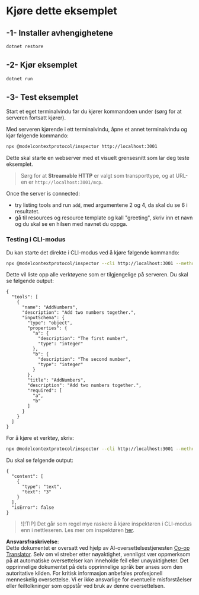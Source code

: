 <!--
CO_OP_TRANSLATOR_METADATA:
{
  "original_hash": "4eb6a48c54555c64b33c763fba3f2842",
  "translation_date": "2025-06-18T06:18:06+00:00",
  "source_file": "03-GettingStarted/06-http-streaming/solution/dotnet/README.md",
  "language_code": "no"
}
-->
# Kjøre dette eksemplet

## -1- Installer avhengighetene

```bash
dotnet restore
```

## -2- Kjør eksemplet

```bash
dotnet run
```

## -3- Test eksemplet

Start et eget terminalvindu før du kjører kommandoen under (sørg for at serveren fortsatt kjører).

Med serveren kjørende i ett terminalvindu, åpne et annet terminalvindu og kjør følgende kommando:

```bash
npx @modelcontextprotocol/inspector http://localhost:3001
```

Dette skal starte en webserver med et visuelt grensesnitt som lar deg teste eksemplet.

> Sørg for at **Streamable HTTP** er valgt som transporttype, og at URL-en er `http://localhost:3001/mcp`.

Once the server is connected: 

- try listing tools and run `add`, med argumentene 2 og 4, da skal du se 6 i resultatet.
- gå til resources og resource template og kall "greeting", skriv inn et navn og du skal se en hilsen med navnet du oppga.

### Testing i CLI-modus

Du kan starte det direkte i CLI-modus ved å kjøre følgende kommando:

```bash 
npx @modelcontextprotocol/inspector --cli http://localhost:3001 --method tools/list
```

Dette vil liste opp alle verktøyene som er tilgjengelige på serveren. Du skal se følgende output:

```text
{
  "tools": [
    {
      "name": "AddNumbers",
      "description": "Add two numbers together.",
      "inputSchema": {
        "type": "object",
        "properties": {
          "a": {
            "description": "The first number",
            "type": "integer"
          },
          "b": {
            "description": "The second number",
            "type": "integer"
          }
        },
        "title": "AddNumbers",
        "description": "Add two numbers together.",
        "required": [
          "a",
          "b"
        ]
      }
    }
  ]
}
```

For å kjøre et verktøy, skriv:

```bash
npx @modelcontextprotocol/inspector --cli http://localhost:3001 --method tools/call --tool-name AddNumbers --tool-arg a=1 --tool-arg b=2
```

Du skal se følgende output:

```text
{
  "content": [
    {
      "type": "text",
      "text": "3"
    }
  ],
  "isError": false
}
```

> ![!TIP]
> Det går som regel mye raskere å kjøre inspektøren i CLI-modus enn i nettleseren.
> Les mer om inspektøren [her](https://github.com/modelcontextprotocol/inspector).

**Ansvarsfraskrivelse**:  
Dette dokumentet er oversatt ved hjelp av AI-oversettelsestjenesten [Co-op Translator](https://github.com/Azure/co-op-translator). Selv om vi streber etter nøyaktighet, vennligst vær oppmerksom på at automatiske oversettelser kan inneholde feil eller unøyaktigheter. Det opprinnelige dokumentet på dets opprinnelige språk bør anses som den autoritative kilden. For kritisk informasjon anbefales profesjonell menneskelig oversettelse. Vi er ikke ansvarlige for eventuelle misforståelser eller feiltolkninger som oppstår ved bruk av denne oversettelsen.